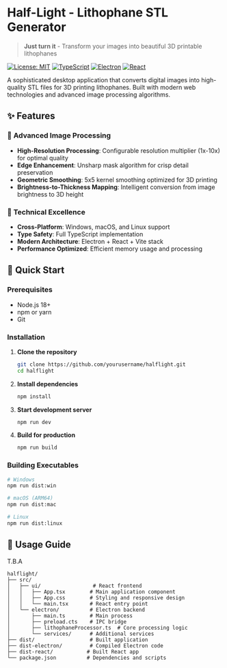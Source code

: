 #  Half-Light - Lithophane STL Generator

> **Just turn it** - Transform your images into beautiful 3D printable lithophanes

[![License: MIT](https://img.shields.io/badge/License-MIT-yellow.svg)](https://opensource.org/licenses/MIT)
[![TypeScript](https://img.shields.io/badge/TypeScript-007ACC?logo=typescript&logoColor=white)](https://www.typescriptlang.org/)
[![Electron](https://img.shields.io/badge/Electron-191970?logo=electron&logoColor=white)](https://www.electronjs.org/)
[![React](https://img.shields.io/badge/React-20232A?logo=react&logoColor=61DAFB)](https://reactjs.org/)

A sophisticated desktop application that converts digital images into high-quality STL files for 3D printing lithophanes. Built with modern web technologies and advanced image processing algorithms.

## ✨ Features

### 🎨 **Advanced Image Processing**
- **High-Resolution Processing**: Configurable resolution multiplier (1x-10x) for optimal quality
- **Edge Enhancement**: Unsharp mask algorithm for crisp detail preservation
- **Geometric Smoothing**: 5x5 kernel smoothing optimized for 3D printing
- **Brightness-to-Thickness Mapping**: Intelligent conversion from image brightness to 3D height


### 🔧 **Technical Excellence**
- **Cross-Platform**: Windows, macOS, and Linux support
- **Type Safety**: Full TypeScript implementation
- **Modern Architecture**: Electron + React + Vite stack
- **Performance Optimized**: Efficient memory usage and processing

## 🚀 Quick Start

### Prerequisites
- Node.js 18+ 
- npm or yarn
- Git

### Installation

1. **Clone the repository**
   ```bash
   git clone https://github.com/yourusername/halflight.git
   cd halflight
   ```

2. **Install dependencies**
   ```bash
   npm install
   ```

3. **Start development server**
   ```bash
   npm run dev
   ```

4. **Build for production**
   ```bash
   npm run build
   ```

### Building Executables

```bash
# Windows
npm run dist:win

# macOS (ARM64)
npm run dist:mac

# Linux
npm run dist:linux
```

## 📖 Usage Guide

T.B.A

```
halflight/
├── src/
│   ├── ui/                 # React frontend
│   │   ├── App.tsx        # Main application component
│   │   ├── App.css        # Styling and responsive design
│   │   └── main.tsx       # React entry point
│   └── electron/          # Electron backend
│       ├── main.ts        # Main process
│       ├── preload.cts    # IPC bridge
│       ├── lithophaneProcessor.ts  # Core processing logic
│       └── services/      # Additional services
├── dist/                  # Built application
├── dist-electron/         # Compiled Electron code
├── dist-react/           # Built React app
└── package.json          # Dependencies and scripts
```
